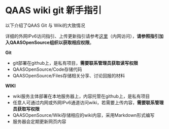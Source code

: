 # QAAS wiki  git 新手指引
以下介绍了QAAS Git 与 Wiki的大致情况

详细的外网IPv6访问指引、上传更新指引请参考[这里]()（内网访问），**请参照指引加入QAASOpenSource组织以获取相应权限**。

**Git**
- git部署在github上，是私有项目，**需要联系管理员获取读写权限**
- QAASOpenSource/Code存储代码
- QAASOpenSource/Files存储相关分享、讨论回报的材料

**WIKI**
- wiki服务主体部署在本地服务器上，内容托管在github上，是私有项目
- 任意人可通过内网或外网IPv6通道访问wiki，若需要上传内容，**需要联系管理员获取写权限**
- QAASOpenSource/Wiki存储相应的wiki内容，采用Markdown形式编写
- 服务器会定期更新网页内容

